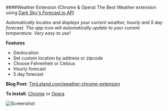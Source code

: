 ####Weather Extension (Chrome & Opera)
The Best Weather extension using [Dark Sky's Forecast.io API](https://developer.forecast.io/)

*Automatically locates and displays your current weather, hourly and 5 day forecast. The app icon will automatically update to your current temperature. Very easy to use!*

**Features**
 * Geolocation
 * Set custom location by address or zipcode
 * Choose Fahrenheit or Celsius
 * Hourly forecast 
 * 5 day forecast

**Blog Post:** [TimLeland.com/weather-chrome-extension](http://timleland.com/weather-chrome-extension/)

**To Install:** [Chrome](https://chrome.google.com/webstore/detail/weather/iolcbmjhmpdheggkocibajddahbeiglb) or [Opera](https://addons.opera.com/en/extensions/details/weather-2/?display=en)

![Screenshot](https://lh3.googleusercontent.com/KaaSDZKkbbxdgI8FhKGo0Wlh8pTI29cpKVWV2JX36B8mKvAg5Xox9WCx6lmfRmn2k4KsEekrgw=s1280-h800-e365-rw)
